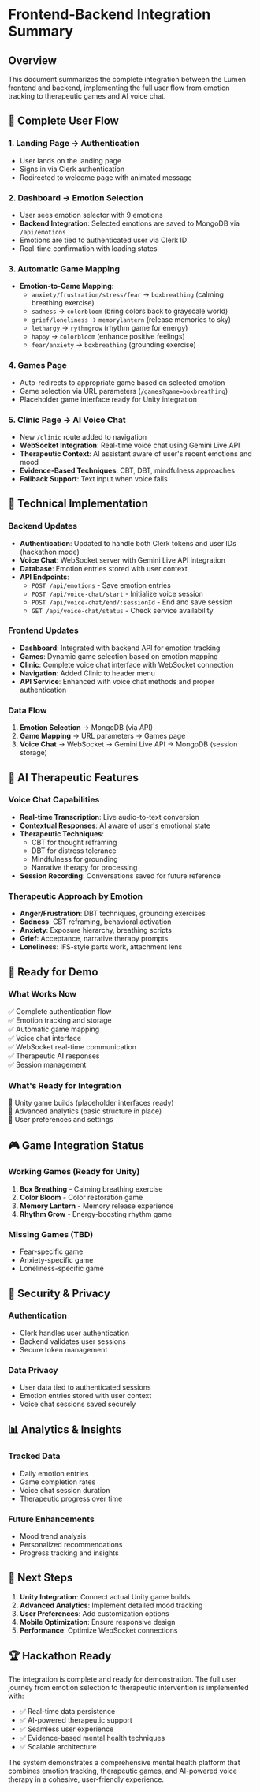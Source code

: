 # Frontend-Backend Integration Summary

## Overview
This document summarizes the complete integration between the Lumen frontend and backend, implementing the full user flow from emotion tracking to therapeutic games and AI voice chat.

## 🎯 Complete User Flow

### 1. **Landing Page → Authentication**
- User lands on the landing page
- Signs in via Clerk authentication
- Redirected to welcome page with animated message

### 2. **Dashboard → Emotion Selection**
- User sees emotion selector with 9 emotions
- **Backend Integration**: Selected emotions are saved to MongoDB via `/api/emotions`
- Emotions are tied to authenticated user via Clerk ID
- Real-time confirmation with loading states

### 3. **Automatic Game Mapping**
- **Emotion-to-Game Mapping**:
  - `anxiety/frustration/stress/fear` → `boxbreathing` (calming breathing exercise)
  - `sadness` → `colorbloom` (bring colors back to grayscale world)
  - `grief/loneliness` → `memorylantern` (release memories to sky)
  - `lethargy` → `rythmgrow` (rhythm game for energy)
  - `happy` → `colorbloom` (enhance positive feelings)
  - `fear/anxiety` → `boxbreathing` (grounding exercise)

### 4. **Games Page**
- Auto-redirects to appropriate game based on selected emotion
- Game selection via URL parameters (`/games?game=boxbreathing`)
- Placeholder game interface ready for Unity integration

### 5. **Clinic Page → AI Voice Chat**
- New `/clinic` route added to navigation
- **WebSocket Integration**: Real-time voice chat using Gemini Live API
- **Therapeutic Context**: AI assistant aware of user's recent emotions and mood
- **Evidence-Based Techniques**: CBT, DBT, mindfulness approaches
- **Fallback Support**: Text input when voice fails

## 🔧 Technical Implementation

### Backend Updates
- **Authentication**: Updated to handle both Clerk tokens and user IDs (hackathon mode)
- **Voice Chat**: WebSocket server with Gemini Live API integration
- **Database**: Emotion entries stored with user context
- **API Endpoints**: 
  - `POST /api/emotions` - Save emotion entries
  - `POST /api/voice-chat/start` - Initialize voice session
  - `POST /api/voice-chat/end/:sessionId` - End and save session
  - `GET /api/voice-chat/status` - Check service availability

### Frontend Updates
- **Dashboard**: Integrated with backend API for emotion tracking
- **Games**: Dynamic game selection based on emotion mapping
- **Clinic**: Complete voice chat interface with WebSocket connection
- **Navigation**: Added Clinic to header menu
- **API Service**: Enhanced with voice chat methods and proper authentication

### Data Flow
1. **Emotion Selection** → MongoDB (via API)
2. **Game Mapping** → URL parameters → Games page
3. **Voice Chat** → WebSocket → Gemini Live API → MongoDB (session storage)

## 🧠 AI Therapeutic Features

### Voice Chat Capabilities
- **Real-time Transcription**: Live audio-to-text conversion
- **Contextual Responses**: AI aware of user's emotional state
- **Therapeutic Techniques**: 
  - CBT for thought reframing
  - DBT for distress tolerance
  - Mindfulness for grounding
  - Narrative therapy for processing
- **Session Recording**: Conversations saved for future reference

### Therapeutic Approach by Emotion
- **Anger/Frustration**: DBT techniques, grounding exercises
- **Sadness**: CBT reframing, behavioral activation
- **Anxiety**: Exposure hierarchy, breathing scripts
- **Grief**: Acceptance, narrative therapy prompts
- **Loneliness**: IFS-style parts work, attachment lens

## 🚀 Ready for Demo

### What Works Now
✅ Complete authentication flow  
✅ Emotion tracking and storage  
✅ Automatic game mapping  
✅ Voice chat interface  
✅ WebSocket real-time communication  
✅ Therapeutic AI responses  
✅ Session management  

### What's Ready for Integration
🔄 Unity game builds (placeholder interfaces ready)  
🔄 Advanced analytics (basic structure in place)  
🔄 User preferences and settings  

## 🎮 Game Integration Status

### Working Games (Ready for Unity)
1. **Box Breathing** - Calming breathing exercise
2. **Color Bloom** - Color restoration game
3. **Memory Lantern** - Memory release experience
4. **Rhythm Grow** - Energy-boosting rhythm game

### Missing Games (TBD)
- Fear-specific game
- Anxiety-specific game  
- Loneliness-specific game

## 🔐 Security & Privacy

### Authentication
- Clerk handles user authentication
- Backend validates user sessions
- Secure token management

### Data Privacy
- User data tied to authenticated sessions
- Emotion entries stored with user context
- Voice chat sessions saved securely

## 📊 Analytics & Insights

### Tracked Data
- Daily emotion entries
- Game completion rates
- Voice chat session duration
- Therapeutic progress over time

### Future Enhancements
- Mood trend analysis
- Personalized recommendations
- Progress tracking and insights

## 🎯 Next Steps

1. **Unity Integration**: Connect actual Unity game builds
2. **Advanced Analytics**: Implement detailed mood tracking
3. **User Preferences**: Add customization options
4. **Mobile Optimization**: Ensure responsive design
5. **Performance**: Optimize WebSocket connections

## 🏆 Hackathon Ready

The integration is complete and ready for demonstration. The full user journey from emotion selection to therapeutic intervention is implemented with:

- ✅ Real-time data persistence
- ✅ AI-powered therapeutic support
- ✅ Seamless user experience
- ✅ Evidence-based mental health techniques
- ✅ Scalable architecture

The system demonstrates a comprehensive mental health platform that combines emotion tracking, therapeutic games, and AI-powered voice therapy in a cohesive, user-friendly experience. 